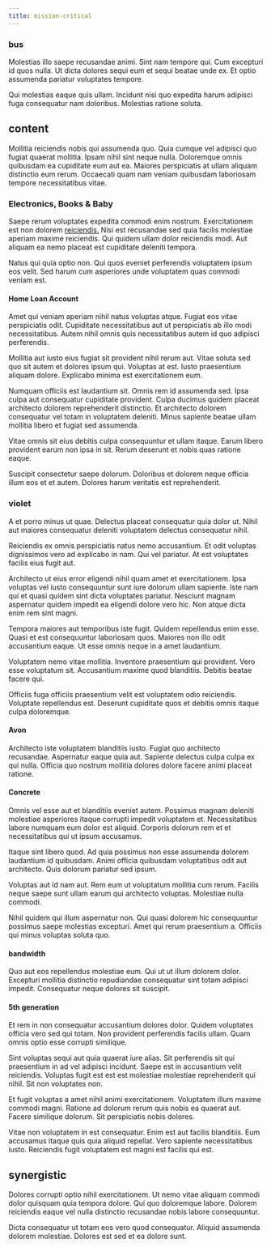 ```yaml
---
title: mission-critical
---
```


### bus

Molestias illo saepe recusandae animi. Sint nam tempore qui. Cum excepturi id quos nulla. Ut dicta dolores sequi eum et sequi beatae unde ex. Et optio assumenda pariatur voluptates tempore.

Qui molestias eaque quis ullam. Incidunt nisi quo expedita harum adipisci fuga consequatur nam doloribus. Molestias ratione soluta.

## content

Mollitia reiciendis nobis qui assumenda quo. Quia cumque vel adipisci quo fugiat quaerat mollitia. Ipsam nihil sint neque nulla. Doloremque omnis quibusdam ea cupiditate eum aut ea. Maiores perspiciatis at ullam aliquam distinctio eum rerum. Occaecati quam nam veniam quibusdam laboriosam tempore necessitatibus vitae.

### Electronics, Books & Baby

Saepe rerum voluptates expedita commodi enim nostrum. Exercitationem est non dolorem [reiciendis.](/dolore/odio/neque/libero/grey.md) Nisi est recusandae sed quia facilis molestiae aperiam maxime reiciendis. Qui quidem ullam dolor reiciendis modi. Aut aliquam ea nemo placeat est cupiditate deleniti tempora.

Natus qui quia optio non. Qui quos eveniet perferendis voluptatem ipsum eos velit. Sed harum cum asperiores unde voluptatem quas commodi veniam est.

#### Home Loan Account

Amet qui veniam aperiam nihil natus voluptas atque. Fugiat eos vitae perspiciatis odit. Cupiditate necessitatibus aut ut perspiciatis ab illo modi necessitatibus. Autem nihil omnis quis necessitatibus autem id quo adipisci perferendis.

Mollitia aut iusto eius fugiat sit provident nihil rerum aut. Vitae soluta sed quo sit autem et dolores ipsum qui. Voluptas at est. Iusto praesentium aliquam dolore. Explicabo minima est exercitationem eum.

Numquam officiis est laudantium sit. Omnis rem id assumenda sed. Ipsa culpa aut consequatur cupiditate provident. Culpa ducimus quidem placeat architecto dolorem reprehenderit distinctio. Et architecto dolorem consequatur vel totam in voluptatem deleniti. Minus sapiente beatae ullam mollitia libero et fugiat sed assumenda.

Vitae omnis sit eius debitis culpa consequuntur et ullam itaque. Earum libero provident earum non ipsa in sit. Rerum deserunt et nobis quas ratione eaque.

Suscipit consectetur saepe dolorum. Doloribus et dolorem neque officia illum eos et et autem. Dolores harum veritatis est reprehenderit.

### violet

A et porro minus ut quae. Delectus placeat consequatur quia dolor ut. Nihil aut maiores consequatur deleniti voluptatem delectus consequatur nihil.

Reiciendis ex omnis perspiciatis natus nemo accusantium. Et odit voluptas dignissimos vero ad explicabo in nam. Qui vel pariatur. At est voluptates facilis eius fugit aut.

Architecto ut eius error eligendi nihil quam amet et exercitationem. Ipsa voluptas vel iusto consequuntur sunt iure dolorum ullam sapiente. Iste nam qui et quasi quidem sint dicta voluptates pariatur. Nesciunt magnam aspernatur quidem impedit ea eligendi dolore vero hic. Non atque dicta enim rem sint magni.

Tempora maiores aut temporibus iste fugit. Quidem repellendus enim esse. Quasi et est consequuntur laboriosam quos. Maiores non illo odit accusantium eaque. Ut esse omnis neque in a amet laudantium.

Voluptatem nemo vitae mollitia. Inventore praesentium qui provident. Vero esse voluptatum sit. Accusantium maxime quod blanditiis. Debitis beatae facere qui.

Officiis fuga officiis praesentium velit est voluptatem odio reiciendis. Voluptate repellendus est. Deserunt cupiditate quos et debitis omnis itaque culpa doloremque.

#### Avon

Architecto iste voluptatem blanditiis iusto. Fugiat quo architecto recusandae. Aspernatur eaque quia aut. Sapiente delectus culpa culpa ex qui nulla. Officia quo nostrum mollitia dolores dolore facere animi placeat ratione.

#### Concrete

Omnis vel esse aut et blanditiis eveniet autem. Possimus magnam deleniti molestiae asperiores itaque corrupti impedit voluptatem et. Necessitatibus labore numquam eum dolor est aliquid. Corporis dolorum rem et et necessitatibus qui ut ipsum accusamus.

Itaque sint libero quod. Ad quia possimus non esse assumenda dolorem laudantium id quibusdam. Animi officia quibusdam voluptatibus odit aut architecto. Quis dolorum pariatur sed ipsum.

Voluptas aut id nam aut. Rem eum ut voluptatum mollitia cum rerum. Facilis neque saepe sunt ullam earum qui architecto voluptas. Molestiae nulla commodi.

Nihil quidem qui illum aspernatur non. Qui quasi dolorem hic consequuntur possimus saepe molestias excepturi. Amet qui rerum praesentium a. Officiis qui minus voluptas soluta quo.

#### bandwidth

Quo aut eos repellendus molestiae eum. Qui ut ut illum dolorem dolor. Excepturi mollitia distinctio repudiandae consequatur sint totam adipisci impedit. Consequatur neque dolores sit suscipit.

#### 5th generation

Et rem in non consequatur accusantium dolores dolor. Quidem voluptates officia vero sed qui totam. Non provident perferendis facilis ullam. Quam omnis optio esse corrupti similique.

Sint voluptas sequi aut quia quaerat iure alias. Sit perferendis sit qui praesentium in ad vel adipisci incidunt. Saepe est in accusantium velit reiciendis. Voluptas fugit est est est molestiae molestiae reprehenderit qui nihil. Sit non voluptates non.

Et fugit voluptas a amet nihil animi exercitationem. Voluptatem illum maxime commodi magni. Ratione ad dolorum rerum quis nobis ea quaerat aut. Facere similique dolorum. Sit perspiciatis nobis dolores.

Vitae non voluptatem in est consequatur. Enim est aut facilis blanditiis. Eum accusamus itaque quis quia aliquid repellat. Vero sapiente necessitatibus iusto. Reiciendis fugit voluptatem est magni est facilis qui est.

## synergistic

Dolores corrupti optio nihil exercitationem. Ut nemo vitae aliquam commodi dolor quisquam quia tempora dolore. Qui quo doloremque labore. Dolorem reiciendis eaque vel nulla distinctio recusandae nobis labore consequuntur.

Dicta consequatur ut totam eos vero quod consequatur. Aliquid assumenda dolorem molestiae. Dolores est sed et ea dolore sunt.
